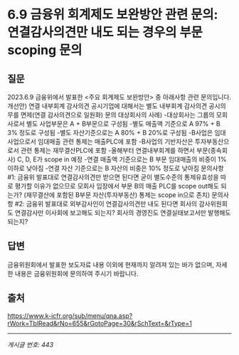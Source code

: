 # 6.9 금융위 회계제도 보완방안 관련 문의: 연결감사의견만 내도 되는 경우의 부문 scoping 문의

## 질문
2023.6.9 금융위에서 발표한 <주요 회계제도 보완방안> 중 아래사항 관련 문의입니다.
개선안) 연결 내부회계 감사의견 공시기업에 대해서는 별도 내부회계
감사의견 공시의무를 면제(연결 감사의견으로 일원화)
문의 대상회사의 사례)
-대상회사는 그룹의 모회사로서 별도 사업부문은 A + B부문으로 구성됨
-별도 매출액 기준으로 A 97% + B 3% 정도로 구성됨
-별도 자산기준으로는 A 80% + B 20%로 구성됨
-B사업은 임대사업으로서 임대매출 관련 통제는 매출PLC에 포함
-B사업의 기반자산은 투자부동산으로서 관련 통제는 재무결산PLC에 포함
-올해부터 연결내부회계를 하면서 부문(종속회사) C, D, E가 scope in 예정
-연결 매출액 기준으로는 B 부문 임대매출의 비중이 1% 이하로 낮아짐
-연결 자산 기준으로는 B 자산의 비중은 10% 정도로 낮아짐
문의사항 #1:
금융위 발표대로 연결감사의견만 받으면 된다면
굳이 별도수준의 통제유효성을 따로 평가할 이유가 없으므로
모회사 입장에서 부문 B의 매출 PLC를 scope out해도 되는가?
(재무결산에 포함된 B부문 자산(투자부동산) 통제는 scope in으로 존치)
문의사항 #2:
금융위 발표대로 외부감사인이 연결감사의견만 내도 된다면
회사의 감사위원회도 연결감사만 이사회에 보고해도 되는지?
회사의 경영진도 연결실태보고서만 발행해도 되는지?

## 답변
금융위원회에서 발표한 보도자료 내용 이외에 현재까지 알려져 있는 바가 없으며, 자세한 내용은 금융위원회에 문의하여 주시기 바랍니다.

## 출처
https://www.k-icfr.org/sub/menu/qna.asp?rWork=TblRead&rNo=655&rGotoPage=30&rSchText=&rType=1

---
*게시글 번호: 443*
